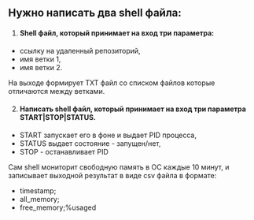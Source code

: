 ## Нужно написать два shell файла:


1. #### Shell файл, который принимает на вход три параметра: 
* ссылку на удаленный репозиторий,
* имя ветки 1,
* имя ветки 2. 

На выходе формирует TXT файл со списком файлов которые отличаются между ветками.


2. #### Написать shell файл, который принимает на вход три параметра START|STOP|STATUS. 
* START запускает его в фоне и выдает PID процесса, 
* STATUS выдает состояние - запущен/нет, 
* STOP - останавливает PID

Сам shell мониторит свободную память в ОС каждые 10 минут, и записывает выходной результат в виде csv файла в формате: 
* timestamp;
*  all_memory;
* free_memory;%usaged